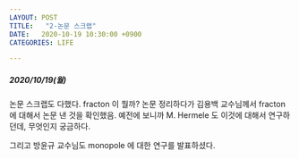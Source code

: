 ```yaml
---
LAYOUT: POST
TITLE:   "2-논문 스크랩"
DATE:   2020-10-19 10:30:00 +0900
CATEGORIES: LIFE

---
```




#####  2020/10/19(월)


논문 스크랩도 다했다. fracton 이 뭘까? 논문 정리하다가 김용백 교수님께서 fracton 에 대해서 논문 낸 것을 확인했음.
예전에 보니까 M. Hermele 도 이것에 대해서 연구하던데, 무엇인지 궁금하다.

그리고 방윤규 교수님도 monopole 에 대한 연구를 발표하셨다. 

